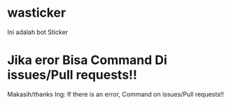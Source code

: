 # wasticker
Ini adalah bot Sticker
# Jika eror Bisa Command Di issues/Pull requests!!
Makasih/thanks
Ing: If there is an error, Command on issues/Pull requests!!
